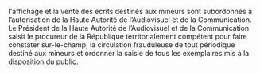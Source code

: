 l'affichage et la vente des écrits destinés aux mineurs sont subordonnés à l’autorisation de la Haute Autorité de l’Audiovisuel et de la Communication.
` `Le Président de la Haute Autorité de l’Audiovisuel et de la Communication saisit le procureur de la République territorialement compétent pour faire constater sur-le-champ, la circulation frauduleuse de tout périodique destiné aux mineurs et ordonner la saisie de tous les exemplaires mis à la disposition du public.